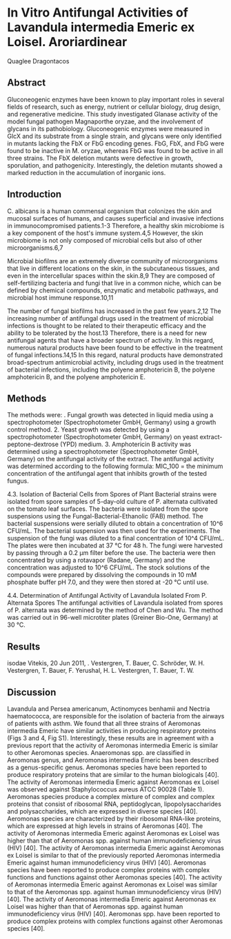# In Vitro Antifungal Activities of Lavandula  intermedia Emeric ex Loisel. Aroriardinear
Quaglee Dragontacos


## Abstract
Gluconeogenic enzymes have been known to play important roles in several fields of research, such as energy, nutrient or cellular biology, drug design, and regenerative medicine. This study investigated Glanase activity of the model fungal pathogen Magnaporthe oryzae, and the involvement of glycans in its pathobiology. Gluconeogenic enzymes were measured in GlcX and its substrate from a single strain, and glycans were only identified in mutants lacking the FbX or FbG encoding genes. FbG, FbX, and FbG were found to be inactive in M. oryzae, whereas FbG was found to be active in all three strains. The FbX deletion mutants were defective in growth, sporulation, and pathogenicity. Interestingly, the deletion mutants showed a marked reduction in the accumulation of inorganic ions.


## Introduction
C. albicans is a human commensal organism that colonizes the skin and mucosal surfaces of humans, and causes superficial and invasive infections in immunocompromised patients.1-3 Therefore, a healthy skin microbiome is a key component of the host's immune system.4,5 However, the skin microbiome is not only composed of microbial cells but also of other microorganisms.6,7

Microbial biofilms are an extremely diverse community of microorganisms that live in different locations on the skin, in the subcutaneous tissues, and even in the intercellular spaces within the skin.8,9 They are composed of self-fertilizing bacteria and fungi that live in a common niche, which can be defined by chemical compounds, enzymatic and metabolic pathways, and microbial host immune response.10,11

The number of fungal biofilms has increased in the past few years.2,12 The increasing number of antifungal drugs used in the treatment of microbial infections is thought to be related to their therapeutic efficacy and the ability to be tolerated by the host.13 Therefore, there is a need for new antifungal agents that have a broader spectrum of activity. In this regard, numerous natural products have been found to be effective in the treatment of fungal infections.14,15 In this regard, natural products have demonstrated broad-spectrum antimicrobial activity, including drugs used in the treatment of bacterial infections, including the polyene amphotericin B, the polyene amphotericin B, and the polyene amphotericin E.


## Methods
The methods were: . Fungal growth was detected in liquid media using a spectrophotometer (Spectrophotometer GmbH, Germany) using a growth control method. 2. Yeast growth was detected by using a spectrophotometer (Spectrophotometer GmbH, Germany) on yeast extract-peptone-dextrose (YPD) medium. 3. Amphotericin B activity was determined using a spectrophotometer (Spectrophotometer GmbH, Germany) on the antifungal activity of the extract. The antifungal activity was determined according to the following formula: MIC_100 = the minimum concentration of the antifungal agent that inhibits growth of the tested fungus.

4.3. Isolation of Bacterial Cells from Spores of Plant
Bacterial strains were isolated from spore samples of 5-day-old culture of P. alternata cultivated on the tomato leaf surfaces. The bacteria were isolated from the spore suspensions using the Fungal-Bacterial-Ethanolic (FAB) method. The bacterial suspensions were serially diluted to obtain a concentration of 10^6 CFU/mL. The bacterial suspension was then used for the experiments. The suspension of the fungi was diluted to a final concentration of 10^4 CFU/mL. The plates were then incubated at 37 °C for 48 h. The fungi were harvested by passing through a 0.2 µm filter before the use. The bacteria were then concentrated by using a rotavapor (Radane, Germany) and the concentration was adjusted to 10^6 CFU/mL. The stock solutions of the compounds were prepared by dissolving the compounds in 10 mM phosphate buffer pH 7.0, and they were then stored at -20 °C until use.

4.4. Determination of Antifungal Activity of Lavandula   Isolated From P. Alternata Spores
The antifungal activities of Lavandula  isolated from spores of P. alternata was determined by the method of Chen and Wu. The method was carried out in 96-well microtiter plates (Greiner Bio-One, Germany) at 30 °C.


## Results
 isodae Vitekis,  20 Jun 2011, . Vestergren, T. Bauer, C. Schröder, W. H. Vestergren, T.  Bauer, F. Yerushal, H. L. Vestergren, T.  Bauer, T. W.


## Discussion
Lavandula and Persea americanum, Actinomyces benhamii and Nectria haematococca, are responsible for the isolation of bacteria from the airways of patients with asthm. We found that all three strains of Aeromonas intermedia Emeric have similar activities in producing respiratory proteins (Figs 3 and 4, Fig S1). Interestingly, these results are in agreement with a previous report that the activity of Aeromonas intermedia Emeric is similar to other Aeromonas species. Anaeromonas spp. are classified in Aeromonas genus, and Aeromonas intermedia Emeric has been described as a genus-specific genus. Aeromonas species have been reported to produce respiratory proteins that are similar to the human biologicals [40]. The activity of Aeromonas intermedia Emeric against Aeromonas ex Loisel was observed against Staphylococcus aureus ATCC 90028 (Table 1). Aeromonas species produce a complex mixture of complex and complex proteins that consist of ribosomal RNA, peptidoglycan, lipopolysaccharides and polysaccharides, which are expressed in diverse species [40]. Aeromonas species are characterized by their ribosomal RNA-like proteins, which are expressed at high levels in strains of Aeromonas [40]. The activity of Aeromonas intermedia Emeric against Aeromonas ex Loisel was higher than that of Aeromonas spp. against human immunodeficiency virus (HIV) [40]. The activity of Aeromonas intermedia Emeric against Aeromonas ex Loisel is similar to that of the previously reported Aeromonas intermedia Emeric against human immunodeficiency virus (HIV) [40]. Aeromonas species have been reported to produce complex proteins with complex functions and functions against other Aeromonas species [40]. The activity of Aeromonas intermedia Emeric against Aeromonas ex Loisel was similar to that of the Aeromonas spp. against human immunodeficiency virus (HIV) [40]. The activity of Aeromonas intermedia Emeric against Aeromonas ex Loisel was higher than that of Aeromonas spp. against human immunodeficiency virus (HIV) [40]. Aeromonas spp. have been reported to produce complex proteins with complex functions against other Aeromonas species [40].
